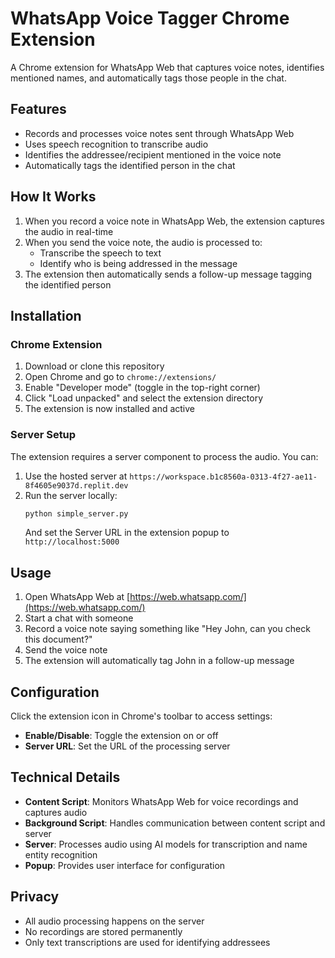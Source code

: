 # WhatsApp Voice Tagger Chrome Extension

A Chrome extension for WhatsApp Web that captures voice notes, identifies mentioned names, and automatically tags those people in the chat.

## Features

- Records and processes voice notes sent through WhatsApp Web
- Uses speech recognition to transcribe audio
- Identifies the addressee/recipient mentioned in the voice note
- Automatically tags the identified person in the chat

## How It Works

1. When you record a voice note in WhatsApp Web, the extension captures the audio in real-time
2. When you send the voice note, the audio is processed to:
   - Transcribe the speech to text
   - Identify who is being addressed in the message
3. The extension then automatically sends a follow-up message tagging the identified person

## Installation

### Chrome Extension

1. Download or clone this repository
2. Open Chrome and go to `chrome://extensions/`
3. Enable "Developer mode" (toggle in the top-right corner)
4. Click "Load unpacked" and select the extension directory
5. The extension is now installed and active

### Server Setup

The extension requires a server component to process the audio. You can:

1. Use the hosted server at `https://workspace.b1c8560a-0313-4f27-ae11-8f4605e9037d.replit.dev`
2. Run the server locally:
   ```bash
   python simple_server.py
   ```
   And set the Server URL in the extension popup to `http://localhost:5000`

## Usage

1. Open WhatsApp Web at [https://web.whatsapp.com/](https://web.whatsapp.com/)
2. Start a chat with someone
3. Record a voice note saying something like "Hey John, can you check this document?"
4. Send the voice note
5. The extension will automatically tag John in a follow-up message

## Configuration

Click the extension icon in Chrome's toolbar to access settings:

- **Enable/Disable**: Toggle the extension on or off
- **Server URL**: Set the URL of the processing server

## Technical Details

- **Content Script**: Monitors WhatsApp Web for voice recordings and captures audio
- **Background Script**: Handles communication between content script and server
- **Server**: Processes audio using AI models for transcription and name entity recognition
- **Popup**: Provides user interface for configuration

## Privacy

- All audio processing happens on the server
- No recordings are stored permanently
- Only text transcriptions are used for identifying addressees